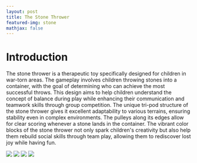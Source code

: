 ```yaml
---
layout: post
title: The Stone Thrower
featured-img: stone
mathjax: false
---
```


# Introduction

The stone thrower is a therapeutic toy specifically designed for children in war-torn areas. The gameplay involves children throwing stones into a container, with the goal of determining who can achieve the most successful throws. This design aims to help children understand the concept of balance during play while enhancing their communication and teamwork skills through group competition. The unique tri-pod structure of the stone thrower gives it excellent adaptability to various terrains, ensuring stability even in complex environments. The pulleys along its edges allow for clear scoring whenever a stone lands in the container.  The vibrant color blocks of the stone thrower not only spark children's creativity but also help them rebuild social skills through team play, allowing them to rediscover lost joy while having fun. 

![](https://HanzhiYang3549.github.io//assets/img/posts/stone_1.jpg)
![](https://HanzhiYang3549.github.io//assets/img/posts/stone_2.jpg)
![](https://HanzhiYang3549.github.io//assets/img/posts/stone_3.jpg)
![](https://HanzhiYang3549.github.io//assets/img/posts/stone_4.jpg)
